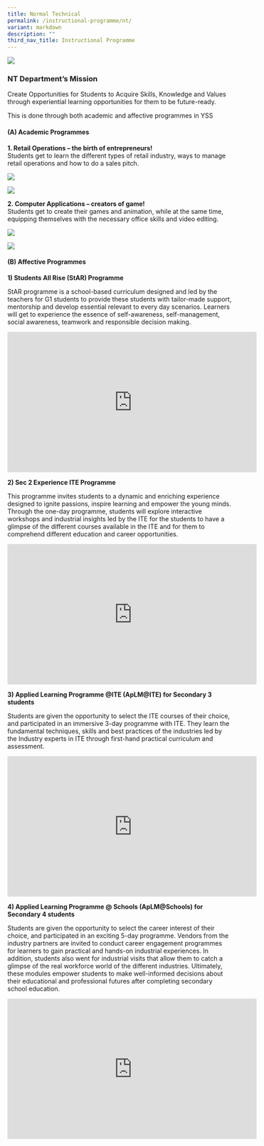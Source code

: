 ```yaml
---
title: Normal Technical
permalink: /instructional-programme/nt/
variant: markdown
description: ""
third_nav_title: Instructional Programme
---
```

![](/images/IP/NT/NT_Dept2023.jpg)

### NT Department’s Mission

Create Opportunities for Students to Acquire Skills, Knowledge and Values through experiential learning opportunities for them to be future-ready.

This is done through both academic and affective programmes in YSS
	
#### (A)	Academic Programmes
	
**1. Retail Operations – the birth of entrepreneurs!** <br>
Students get to learn the different types of retail industry, ways to manage retail operations and how to do a sales pitch.

![](/images/IP/NT/NormalT_1.jpeg)

![](/images/IP/NT/NormalT_2.jpg)

**2. Computer Applications – creators of game!**<br>
Students get to create their games and animation, while at the same time, equipping themselves with the necessary office skills and video editing.

![](/images/IP/NT/NormalT_3.jpeg)

![](/images/IP/NT/NormalT_4.jpeg)


#### (B)	Affective Programmes

**1)	Students All Rise (StAR) Programme**

StAR programme is a school-based curriculum designed and led by the teachers for G1 students to provide these students with tailor-made support, mentorship and develop essential relevant to every day scenarios. Learners will get to experience the essence of self-awareness, self-management, social awareness, teamwork and responsible decision making.

<iframe allowfullscreen="" allow="accelerometer; autoplay; clipboard-write; encrypted-media; gyroscope; picture-in-picture; web-share" frameborder="0" title="YouTube video player" src="https://www.youtube.com/embed/WQ11GL1QjQw?si=NIMNp0sCmm8d8WCI" height="315" width="560"></iframe>

**2)	Sec 2 Experience ITE Programme**

This programme invites students to a dynamic and enriching experience designed to ignite passions, inspire learning and empower the young minds. Through the one-day programme, students will explore interactive workshops and industrial insights led by the ITE for the students to have a glimpse of the different courses available in the ITE and for them to comprehend different education and career opportunities.

<iframe allowfullscreen="" allow="accelerometer; autoplay; clipboard-write; encrypted-media; gyroscope; picture-in-picture; web-share" frameborder="0" title="YouTube video player" src="https://www.youtube.com/embed/RP74-gnS3j0?si=YFyJS9fbJxlbb9fP" height="315" width="560"></iframe>

**3)	Applied Learning Programme @ITE (ApLM@ITE) for Secondary 3 students**

Students are given the opportunity to select the ITE courses of their choice, and participated in an immersive 3-day programme with ITE. They learn the fundamental techniques, skills and best practices of the industries led by the Industry experts in ITE through first-hand practical curriculum and assessment.

<iframe allowfullscreen="" allow="accelerometer; autoplay; clipboard-write; encrypted-media; gyroscope; picture-in-picture; web-share" frameborder="0" title="YouTube video player" src="https://www.youtube.com/embed/qp2INuwRq3s?si=umDEfheH5lsd0LXy" height="315" width="560"></iframe>

**4)	Applied Learning Programme @ Schools (ApLM@Schools) for Secondary 4 students**

Students are given the opportunity to select the career interest of their choice, and participated in an exciting 5-day programme. Vendors from the industry partners are invited to conduct career engagement programmes for learners to gain practical and hands-on industrial experiences. In addition, students also went for industrial visits that allow them to catch a glimpse of the real workforce world of the different industries. Ultimately, these modules empower students to make well-informed decisions about their educational and professional futures after completing secondary school education.

<iframe allowfullscreen="" allow="accelerometer; autoplay; clipboard-write; encrypted-media; gyroscope; picture-in-picture; web-share" frameborder="0" title="YouTube video player" src="https://www.youtube.com/embed/VY2rhLPWUO0?si=2p1wGrWcetj802Dy" height="315" width="560"></iframe>